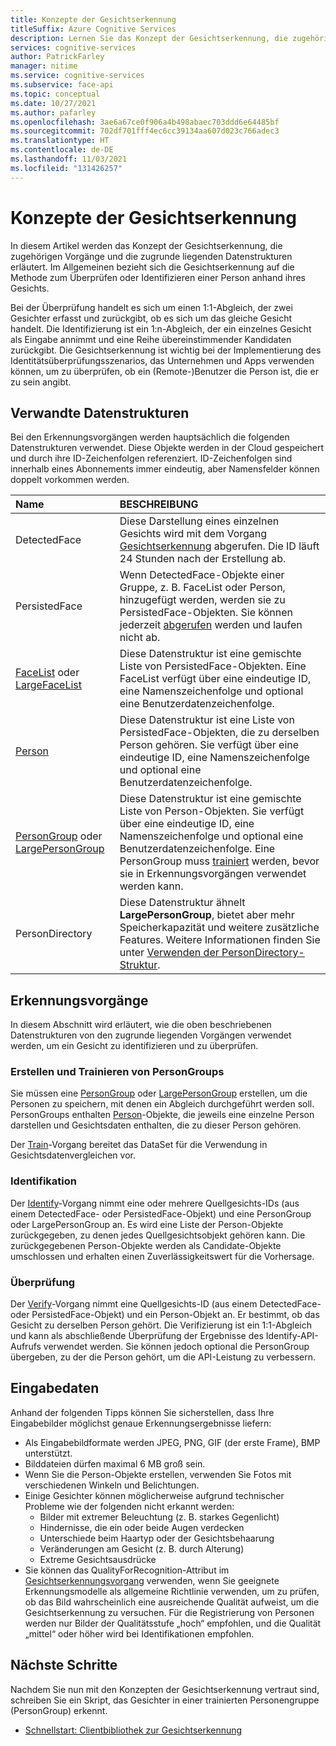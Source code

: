```yaml
---
title: Konzepte der Gesichtserkennung
titleSuffix: Azure Cognitive Services
description: Lernen Sie das Konzept der Gesichtserkennung, die zugehörigen Vorgänge und die zugrunde liegenden Datenstrukturen kennen.
services: cognitive-services
author: PatrickFarley
manager: nitime
ms.service: cognitive-services
ms.subservice: face-api
ms.topic: conceptual
ms.date: 10/27/2021
ms.author: pafarley
ms.openlocfilehash: 3ae6a67ce0f906a4b498abaec703ddd6e64485bf
ms.sourcegitcommit: 702df701fff4ec6cc39134aa607d023c766adec3
ms.translationtype: HT
ms.contentlocale: de-DE
ms.lasthandoff: 11/03/2021
ms.locfileid: "131426257"
---
```

# <a name="face-recognition-concepts"></a>Konzepte der Gesichtserkennung

In diesem Artikel werden das Konzept der Gesichtserkennung, die zugehörigen Vorgänge und die zugrunde liegenden Datenstrukturen erläutert. Im Allgemeinen bezieht sich die Gesichtserkennung auf die Methode zum Überprüfen oder Identifizieren einer Person anhand ihres Gesichts. 

Bei der Überprüfung handelt es sich um einen 1:1-Abgleich, der zwei Gesichter erfasst und zurückgibt, ob es sich um das gleiche Gesicht handelt. Die Identifizierung ist ein 1:n-Abgleich, der ein einzelnes Gesicht als Eingabe annimmt und eine Reihe übereinstimmender Kandidaten zurückgibt. Die Gesichtserkennung ist wichtig bei der Implementierung des Identitätsüberprüfungsszenarios, das Unternehmen und Apps verwenden können, um zu überprüfen, ob ein (Remote-)Benutzer die Person ist, die er zu sein angibt.

## <a name="related-data-structures"></a>Verwandte Datenstrukturen

Bei den Erkennungsvorgängen werden hauptsächlich die folgenden Datenstrukturen verwendet. Diese Objekte werden in der Cloud gespeichert und durch ihre ID-Zeichenfolgen referenziert. ID-Zeichenfolgen sind innerhalb eines Abonnements immer eindeutig, aber Namensfelder können doppelt vorkommen werden.

|Name|BESCHREIBUNG|
|:--|:--|
|DetectedFace| Diese Darstellung eines einzelnen Gesichts wird mit dem Vorgang [Gesichtserkennung](../Face-API-How-to-Topics/HowtoDetectFacesinImage.md) abgerufen. Die ID läuft 24 Stunden nach der Erstellung ab.|
|PersistedFace| Wenn DetectedFace-Objekte einer Gruppe, z. B. FaceList oder Person, hinzugefügt werden, werden sie zu PersistedFace-Objekten. Sie können jederzeit [abgerufen](https://westus.dev.cognitive.microsoft.com/docs/services/563879b61984550e40cbbe8d/operations/563879b61984550f3039524c) werden und laufen nicht ab.|
|[FaceList](https://westus.dev.cognitive.microsoft.com/docs/services/563879b61984550e40cbbe8d/operations/563879b61984550f3039524b) oder [LargeFaceList](https://westus.dev.cognitive.microsoft.com/docs/services/563879b61984550e40cbbe8d/operations/5a157b68d2de3616c086f2cc)| Diese Datenstruktur ist eine gemischte Liste von PersistedFace-Objekten. Eine FaceList verfügt über eine eindeutige ID, eine Namenszeichenfolge und optional eine Benutzerdatenzeichenfolge.|
|[Person](https://westus.dev.cognitive.microsoft.com/docs/services/563879b61984550e40cbbe8d/operations/563879b61984550f3039523c)| Diese Datenstruktur ist eine Liste von PersistedFace-Objekten, die zu derselben Person gehören. Sie verfügt über eine eindeutige ID, eine Namenszeichenfolge und optional eine Benutzerdatenzeichenfolge.|
|[PersonGroup](https://westus.dev.cognitive.microsoft.com/docs/services/563879b61984550e40cbbe8d/operations/563879b61984550f30395244) oder [LargePersonGroup](https://westus.dev.cognitive.microsoft.com/docs/services/563879b61984550e40cbbe8d/operations/599acdee6ac60f11b48b5a9d)| Diese Datenstruktur ist eine gemischte Liste von Person-Objekten. Sie verfügt über eine eindeutige ID, eine Namenszeichenfolge und optional eine Benutzerdatenzeichenfolge. Eine PersonGroup muss [trainiert](https://westus.dev.cognitive.microsoft.com/docs/services/563879b61984550e40cbbe8d/operations/563879b61984550f30395249) werden, bevor sie in Erkennungsvorgängen verwendet werden kann.|
|PersonDirectory | Diese Datenstruktur ähnelt **LargePersonGroup**, bietet aber mehr Speicherkapazität und weitere zusätzliche Features. Weitere Informationen finden Sie unter [Verwenden der PersonDirectory-Struktur](../Face-API-How-to-Topics/use-persondirectory.md).

## <a name="recognition-operations"></a>Erkennungsvorgänge

In diesem Abschnitt wird erläutert, wie die oben beschriebenen Datenstrukturen von den zugrunde liegenden Vorgängen verwendet werden, um ein Gesicht zu identifizieren und zu überprüfen.

### <a name="persongroup-creation-and-training"></a>Erstellen und Trainieren von PersonGroups

Sie müssen eine [PersonGroup](https://westus.dev.cognitive.microsoft.com/docs/services/563879b61984550e40cbbe8d/operations/563879b61984550f30395244) oder [LargePersonGroup](https://westus.dev.cognitive.microsoft.com/docs/services/563879b61984550e40cbbe8d/operations/599acdee6ac60f11b48b5a9d) erstellen, um die Personen zu speichern, mit denen ein Abgleich durchgeführt werden soll. PersonGroups enthalten [Person](https://westus.dev.cognitive.microsoft.com/docs/services/563879b61984550e40cbbe8d/operations/563879b61984550f3039523c)-Objekte, die jeweils eine einzelne Person darstellen und Gesichtsdaten enthalten, die zu dieser Person gehören.

Der [Train](https://westus.dev.cognitive.microsoft.com/docs/services/563879b61984550e40cbbe8d/operations/563879b61984550f30395249)-Vorgang bereitet das DataSet für die Verwendung in Gesichtsdatenvergleichen vor.

### <a name="identification"></a>Identifikation

Der [Identify](https://westus.dev.cognitive.microsoft.com/docs/services/563879b61984550e40cbbe8d/operations/563879b61984550f30395239)-Vorgang nimmt eine oder mehrere Quellgesichts-IDs (aus einem DetectedFace- oder PersistedFace-Objekt) und eine PersonGroup oder LargePersonGroup an. Es wird eine Liste der Person-Objekte zurückgegeben, zu denen jedes Quellgesichtsobjekt gehören kann. Die zurückgegebenen Person-Objekte werden als Candidate-Objekte umschlossen und erhalten einen Zuverlässigkeitswert für die Vorhersage.

### <a name="verification"></a>Überprüfung

Der [Verify](https://westus.dev.cognitive.microsoft.com/docs/services/563879b61984550e40cbbe8d/operations/563879b61984550f3039523a)-Vorgang nimmt eine Quellgesichts-ID (aus einem DetectedFace- oder PersistedFace-Objekt) und ein Person-Objekt an. Er bestimmt, ob das Gesicht zu derselben Person gehört. Die Verifizierung ist ein 1:1-Abgleich und kann als abschließende Überprüfung der Ergebnisse des Identify-API-Aufrufs verwendet werden. Sie können jedoch optional die PersonGroup übergeben, zu der die Person gehört, um die API-Leistung zu verbessern.

## <a name="input-data"></a>Eingabedaten

Anhand der folgenden Tipps können Sie sicherstellen, dass Ihre Eingabebilder möglichst genaue Erkennungsergebnisse liefern:

* Als Eingabebildformate werden JPEG, PNG, GIF (der erste Frame), BMP unterstützt.
* Bilddateien dürfen maximal 6 MB groß sein.
* Wenn Sie die Person-Objekte erstellen, verwenden Sie Fotos mit verschiedenen Winkeln und Belichtungen.
* Einige Gesichter können möglicherweise aufgrund technischer Probleme wie der folgenden nicht erkannt werden:
  * Bilder mit extremer Beleuchtung (z. B. starkes Gegenlicht)
  * Hindernisse, die ein oder beide Augen verdecken
  * Unterschiede beim Haartyp oder der Gesichtsbehaarung
  * Veränderungen am Gesicht (z. B. durch Alterung)
  * Extreme Gesichtsausdrücke
* Sie können das QualityForRecognition-Attribut im [Gesichtserkennungsvorgang](../Face-API-How-to-Topics/HowtoDetectFacesinImage.md) verwenden, wenn Sie geeignete Erkennungsmodelle als allgemeine Richtlinie verwenden, um zu prüfen, ob das Bild wahrscheinlich eine ausreichende Qualität aufweist, um die Gesichtserkennung zu versuchen. Für die Registrierung von Personen werden nur Bilder der Qualitätsstufe „hoch“ empfohlen, und die Qualität „mittel“ oder höher wird bei Identifikationen empfohlen.

## <a name="next-steps"></a>Nächste Schritte

Nachdem Sie nun mit den Konzepten der Gesichtserkennung vertraut sind, schreiben Sie ein Skript, das Gesichter in einer trainierten Personengruppe (PersonGroup) erkennt.

* [Schnellstart: Clientbibliothek zur Gesichtserkennung](../Quickstarts/client-libraries.md)